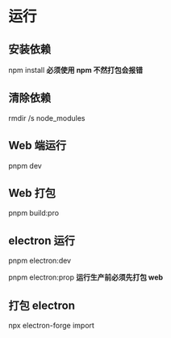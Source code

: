 # 运行

## 安装依赖

npm install
**必须使用 npm 不然打包会报错**

## 清除依赖

rmdir /s node_modules

## Web 端运行

pnpm dev

## Web 打包

pnpm build:pro

## electron 运行

pnpm electron:dev

pnpm electron:prop
**运行生产前必须先打包 web**

## 打包 electron

npx electron-forge import
